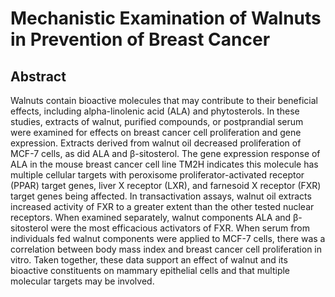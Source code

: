 # Mechanistic Examination of Walnuts in Prevention of Breast Cancer

## Abstract

Walnuts contain bioactive molecules that may contribute to their beneficial effects, including alpha-linolenic acid (ALA) and phytosterols. In these studies, extracts of walnut, purified compounds, or postprandial serum were examined for effects on breast cancer cell proliferation and gene expression. Extracts derived from walnut oil decreased proliferation of MCF-7 cells, as did ALA and β-sitosterol. The gene expression response of ALA in the mouse breast cancer cell line TM2H indicates this molecule has multiple cellular targets with peroxisome proliferator-activated receptor (PPAR) target genes, liver X receptor (LXR), and farnesoid X receptor (FXR) target genes being affected. In transactivation assays, walnut oil extracts increased activity of FXR to a greater extent than the other tested nuclear receptors. When examined separately, walnut components ALA and β-sitosterol were the most efficacious activators of FXR. When serum from individuals fed walnut components were applied to MCF-7 cells, there was a correlation between body mass index and breast cancer cell proliferation in vitro. Taken together, these data support an effect of walnut and its bioactive constituents on mammary epithelial cells and that multiple molecular targets may be involved.